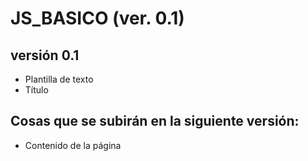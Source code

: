 # JS_BASICO (ver. 0.1)

## versión 0.1
- Plantilla de texto
- Título

## Cosas que se subirán en la siguiente versión:
- Contenido de la página
